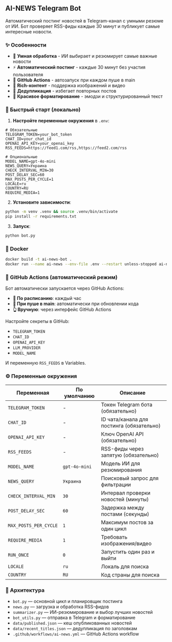 ## AI-NEWS Telegram Bot

Автоматический постинг новостей в Telegram-канал с умными резюме от ИИ. Бот проверяет RSS-фиды каждые 30 минут и публикует самые интересные новости.

### ✨ Особенности
- 🤖 **Умная обработка** - ИИ выбирает и резюмирует самые важные новости
- ⚡ **Автоматический постинг** - каждые 30 минут без участия пользователя
- 🎯 **GitHub Actions** - автозапуск при каждом пуше в main
- 📱 **Rich-контент** - поддержка изображений и видео
- 🔄 **Дедупликация** - избегает повторных постов
- 🎨 **Красивое форматирование** - эмодзи и структурированный текст

### 🚀 Быстрый старт (локально)

1. **Настройте переменные окружения** в `.env`:
```env
# Обязательные
TELEGRAM_TOKEN=your_bot_token
CHAT_ID=your_chat_id
OPENAI_API_KEY=your_openai_key
RSS_FEEDS=https://feed1.com/rss,https://feed2.com/rss

# Опциональные
MODEL_NAME=gpt-4o-mini
NEWS_QUERY=Украина
CHECK_INTERVAL_MIN=30
POST_DELAY_SEC=60
MAX_POSTS_PER_CYCLE=1
LOCALE=ru
COUNTRY=RU
REQUIRE_MEDIA=1
```

2. **Установите зависимости**:
```bash
python -m venv .venv && source .venv/bin/activate
pip install -r requirements.txt
```

3. **Запуск**:
```bash
python bot.py
```

### 🐳 Docker

```bash
docker build -t ai-news-bot .
docker run --name ai-news --env-file .env --restart unless-stopped ai-news-bot
```

### 🔄 GitHub Actions (автоматический режим)

Бот автоматически запускается через GitHub Actions:
- **📅 По расписанию**: каждый час
- **🚀 При пуше в main**: автоматически при обновлении кода
- **👆 Вручную**: через интерфейс GitHub Actions

Настройте секреты в GitHub:
- `TELEGRAM_TOKEN`
- `CHAT_ID` 
- `OPENAI_API_KEY`
- `LLM_PROVIDER`
- `MODEL_NAME`

И переменную `RSS_FEEDS` в Variables.

### ⚙️ Переменные окружения

| Переменная | По умолчанию | Описание |
|------------|--------------|----------|
| `TELEGRAM_TOKEN` | - | Токен Telegram бота (обязательно) |
| `CHAT_ID` | - | ID чата/канала для постинга (обязательно) |
| `OPENAI_API_KEY` | - | Ключ OpenAI API (обязательно) |
| `RSS_FEEDS` | - | RSS-фиды через запятую (обязательно) |
| `MODEL_NAME` | `gpt-4o-mini` | Модель ИИ для резюмирования |
| `NEWS_QUERY` | `Украина` | Поисковый запрос для фильтрации |
| `CHECK_INTERVAL_MIN` | `30` | Интервал проверки новостей (минуты) |
| `POST_DELAY_SEC` | `60` | Задержка между постами (секунды) |
| `MAX_POSTS_PER_CYCLE` | `1` | Максимум постов за один цикл |
| `REQUIRE_MEDIA` | `1` | Требовать изображения/видео |
| `RUN_ONCE` | `0` | Запустить один раз и выйти |
| `LOCALE` | `ru` | Локаль для поиска |
| `COUNTRY` | `RU` | Код страны для поиска |

### 📁 Архитектура

- `bot.py` — основной цикл и планировщик постинга
- `news.py` — загрузка и обработка RSS-фидов
- `summarizer.py` — ИИ-резюмирование и выбор лучших новостей
- `bot_utils.py` — отправка в Telegram и форматирование
- `data/published.json` — кеш опубликованных новостей
- `data/recent_titles.json` — дедупликация по заголовкам
- `.github/workflows/ai-news.yml` — GitHub Actions workflow
